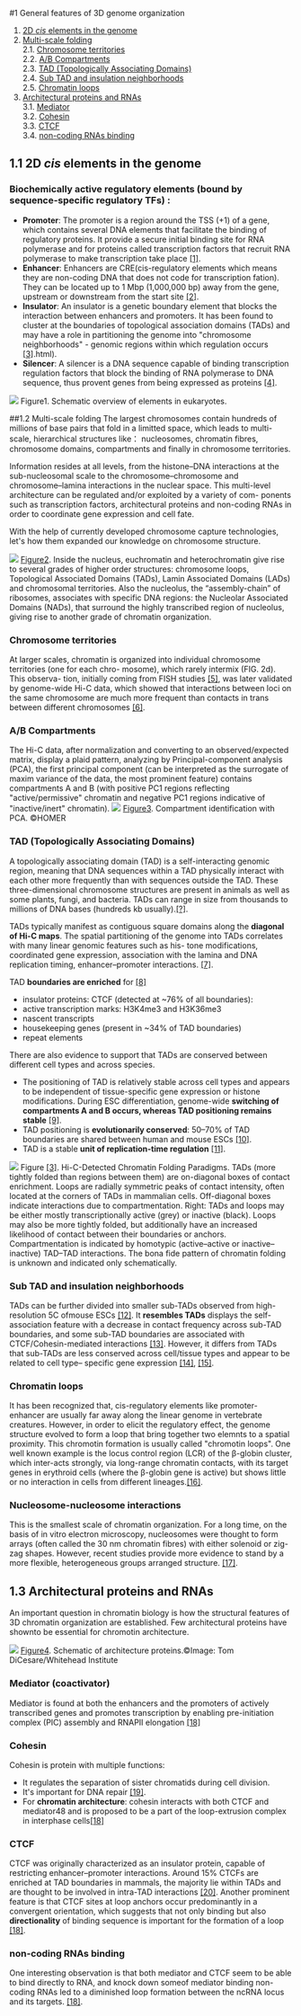 #1 General features of 3D genome organization 
1. [2D *cis* elements in the genome](#11)
2. [Multi-scale folding](#12)<br>
    2.1. [Chromosome territories](#121)<br>
    2.2. [A/B Compartments](#122)<br>
    2.3. [TAD (Topologically Associating Domains)](#123)<br>
    2.4. [Sub TAD and insulation neighborhoods](#124)<br>
    2.5. [Chromatin loops](#125)<br>
3. [Architectural proteins and RNAs](#13)<br>
    3.1. [Mediator](#131)<br>
    3.2. [Cohesin](#132)<br>
    3.3. [CTCF](#133)<br>
    3.4. [non-coding RNAs binding](#134)<br>

## 1.1 2D *cis* elements in the genome<a name="11"></a>
### Biochemically active regulatory elements (bound by sequence-specific regulatory TFs) :
- **Promoter**: The promoter is a region around the TSS (+1) of a gene, which contains several DNA elements that facilitate the binding of regulatory proteins. It provide a secure initial binding site for RNA polymerase and for proteins called transcription factors that recruit RNA polymerase to make transcription take place [[1]](https://en.wikipedia.org/wiki/Promoter_\(genetics\)).
- **Enhancer**: Enhancers are CRE(cis-regulatory elements which means they are non-coding DNA that does not code for transcription fation). They can be located up to 1 Mbp (1,000,000 bp) away from the gene, upstream or downstream from the start site [[2]](https://en.wikipedia.org/wiki/Enhancer_\(genetics\)).
- **Insulator**: An insulator is a genetic boundary element that blocks the interaction between enhancers and promoters. It has been found to cluster at the boundaries of topological association domains (TADs) and may have a role in partitioning the genome into "chromosome neighborhoods" - genomic regions within which regulation occurs [[3]](https://ipfs.io/ipfs/QmXoypizjW3WknFiJnKLwHCnL72vedxjQkDDP1mXWo6uco/wiki/Insulator_\(genetics).html).
- **Silencer**: A silencer is a DNA sequence capable of binding transcription regulation factors that block the binding of RNA polymerase to DNA sequence, thus provent genes from being expressed as proteins [[4]](https://en.wikipedia.org/wiki/Silencer_\(genetics\)).

![](/assets/promoter.png)
Figure1. Schematic overview of elements in eukaryotes.

##1.2 Multi-scale folding<a name="12"></a>
The largest chromosomes contain hundreds of millions of base pairs that fold in a limitted space, which leads to multi-scale, hierarchical structures like： nucleosomes, chromatin fibres, chromosome domains, compartments and finally in chromosome territories. 

Information resides at all levels, from the histone–DNA interactions at the sub-nucleosomal scale to the chromosome–chromosome and chromosome–lamina interactions in the nuclear space. This multi-level architecture can be regulated and/or exploited by a variety of com- ponents such as transcription factors, architectural proteins and non-coding RNAs in order to coordinate gene expression and cell fate.

With the help of currently developed chromosome capture technologies, let's how them expanded our knowledge on chromosome structure.

![](/assets/20180629211526biophysics_201504585-1.jpg)
[Figure2](http://www.aimspress.com/article/10.3934/biophy.2015.4.585/figure.html).  Inside the nucleus, euchromatin and heterochromatin give rise to several grades of higher order structures: chromosome loops, Topological Associated Domains (TADs), Lamin Associated Domains (LADs) and chromosomal territories. Also the nucleolus, the “assembly-chain” of ribosomes, associates with specific DNA regions: the Nucleolar Associated Domains (NADs), that surround the highly transcribed region of nucleolus, giving rise to another grade of chromatin organization.


### Chromosome territories<a name="121"></a>
At larger scales, chromatin is organized into individual chromosome territories (one for each chro- mosome), which rarely intermix (FIG. 2d). This observa- tion, initially coming from FISH studies [[5]](https://www.ncbi.nlm.nih.gov/pmc/articles/PMC282679/), was later validated by genome-wide Hi-C data, which showed that interactions between loci on the same chromosome are much more frequent than contacts in trans between different chromosomes [[6]](http://science.sciencemag.org/content/326/5950/289).
### A/B Compartments <a name="122"></a>
The Hi-C data, after normalization and converting to an observed/expected matrix, display a plaid pattern, analyzing by Principal-component analysis (PCA), the first principal component (can be interpreted as the surrogate of maxim variance of the data, the most prominent feature) contains compartments A and B (with positive PC1 regions reflecting "active/permissive" chromatin and negative PC1 regions indicative of "inactive/inert" chromatin).
![](/assets/compart.jpg)
[Figure3](http://homer.ucsd.edu/homer/interactions/HiCpca.html). Compartment identification with PCA. ©HOMER
### TAD (Topologically Associating Domains)<a name="123"></a>
A topologically associating domain (TAD) is a self-interacting genomic region, meaning that DNA sequences within a TAD physically interact with each other more frequently than with sequences outside the TAD. These three-dimensional chromosome structures are present in animals as well as some plants, fungi, and bacteria. TADs can range in size from thousands to millions of DNA bases (hundreds kb usually).[[?]](https://en.wikipedia.org/wiki/Topologically_associating_domain).

TADs typically manifest as contiguous square domains along the **diagonal of Hi-C maps**. The spatial partitioning of the genome into TADs
correlates with many linear genomic features such as his- tone modifications, coordinated gene expression, association with the lamina and DNA replication timing, 
enhancer–promoter interactions. [[7]](http://dx.doi.org/10.1038/nrg.2016.112).

TAD **boundaries are enriched** for [[8]](https://www.nature.com/articles/nature11082)
- insulator proteins: CTCF (detected at ~76% of all boundaries):
- active transcription marks: H3K4me3 and H3K36me3
- nascent transcripts
- housekeeping genes (present in ~34% of TAD boundaries)
- repeat elements

There are also evidence to support that TADs are conserved between different cell types and across species.
- The positioning of TAD is relatively stable across cell types and appears to be independent of tissue-specific gene expression or histone modifications. During ESC differentiation, genome-wide **switching of compartments A and B occurs, whereas TAD positioning remains stable** [[9]](https://www.nature.com/articles/nature14222). 
- TAD positioning is **evolutionarily conserved**: 50–70% of TAD boundaries are shared between human and mouse ESCs [[10]](https://www.nature.com/articles/nature14222). 
- TAD is a stable **unit of replication-time regulation** [[11]](https://www.nature.com/articles/nature13986).

![](/assets/TAD.jpg)
Figure [[3]](https://doi.org/10.1016/j.tibs.2018.03.006). Hi-C-Detected Chromatin Folding Paradigms. TADs (more tightly folded than regions between them) are on-diagonal boxes of contact enrichment. Loops are radially symmetric peaks of contact intensity, often located at the corners of TADs in mammalian cells. Off-diagonal boxes indicate interactions due to compartmentation. Right: TADs and loops may be either mostly transcriptionally active (grey) or inactive (black). Loops may also be more tightly folded, but additionally have an increased likelihood of contact between their boundaries or anchors. Compartmentation is indicated by homotypic (active–active or inactive–inactive) TAD–TAD interactions. The bona fide pattern of chromatin folding is unknown and indicated only schematically.

### Sub TAD and insulation neighborhoods<a name="124"></a>
TADs can be further divided into smaller sub-TADs observed from high-resolution 5C ofmouse ESCs [[12]](https://www.ncbi.nlm.nih.gov/pubmed/23706625). It **resembles TADs** displays the self-association feature with a decrease in contact frequency across sub-TAD boundaries, and some sub-TAD boundaries are associated with CTCF/Cohesin-mediated interactions [[13]](https://www.ncbi.nlm.nih.gov/pubmed/25497547). However, it differs from TADs that sub-TADs are less conserved across cell/tissue types and appear to be related to cell type– specific gene expression [[14]](http://journals.plos.org/plosgenetics/article?id=10.1371/journal.pgen.1004018), [[15]](https://www.ncbi.nlm.nih.gov/pubmed/23706625).

### Chromatin loops<a name="125"></a>
It has been recognized that, cis-regulatory elements like promoter-enhancer are usually far away along the linear genome in vertebrate creatures. However, in order to elicit the regulatory effect, the genome structure evolved to form a loop that bring together two elemnts to a spatial proximity. This chromotin formation is usually called "chromotin loops". One well known example is the locus control region (LCR) of the β-globin cluster, which inter-acts strongly, via long-range chromatin contacts, with its target genes in erythroid cells (where the β-globin gene is active) but shows little or no interaction in cells from different lineages.[[16]](http://dx.doi.org/10.1038/nrg.2016.112).

### Nucleosome-nucleosome interactions<a name="126"></a>
This is the smallest scale of chromatin organization. For a long time, on the basis of in vitro electron microscopy, nucleosomes were thought to form arrays (often called the 30 nm chromatin fibres) with either solenoid or zig- zag shapes. However, recent studies provide more evidence to stand by a more flexible, heterogeneous groups arranged structure. [[17]](https://www.cell.com/cell/fulltext/S0092-8674\(15\)00132-4).


## 1.3 Architectural proteins and RNAs<a name="13"></a>
An important question in chromatin biology is how the structural features of 3D chromatin organization are established. Few architectural proteins have shownto be essential for chromotin architecture.

![](/assets/mediator.jpg)
[Figure4](http://wi.mit.edu/news/archive/2010/surprise-genome-structure-linked-developmental-diseases). Schematic of architecture proteins.©Image: Tom DiCesare/Whitehead Institute
### Mediator (coactivator)<a name="131"></a>
Mediator is found at both the enhancers and the promoters of actively transcribed genes and promotes transcription by enabling pre-initiation complex (PIC) assembly and RNAPII elongation [[18]](http://dx.doi.org/10.1038/nrg.2016.112)

### Cohesin<a name="132"></a>
Cohesin is protein with multiple functions:
- It regulates the separation of sister chromatids during cell division.
- It's important for DNA repair [[19]](https://www.ncbi.nlm.nih.gov/pubmed/19886810).
- For **chromatin architecture**: cohesin interacts with both CTCF and mediator48 and
is proposed to be a part of the loop-extrusion complex in interphase cells[[18]](http://dx.doi.org/10.1038/nrg.2016.112)

### CTCF<a name="133"></a>
CTCF was originally characterized as an insulator protein, capable of restricting enhancer–promoter interactions. Around 15% CTCFs are enriched at TAD boundaries in mammals, the majority lie within TADs and are thought to be involved in intra-TAD interactions [[20]](https://www.ncbi.nlm.nih.gov/pubmed/21685913). Another prominent feature is that CTCF sites at loop anchors occur predominantly in a convergent orientation, which suggests that not only binding but also **directionality** of binding sequence is important for the formation of a loop [[18]](http://dx.doi.org/10.1038/nrg.2016.112).

### non-coding RNAs binding<a name="134"></a>
One interesting observation is that both mediator and CTCF seem to be able to bind directly to RNA, and knock down someof mediator binding non-coding RNAs led to a diminished loop formation between the ncRNA locus and its targets. [[18]](http://dx.doi.org/10.1038/nrg.2016.112).







